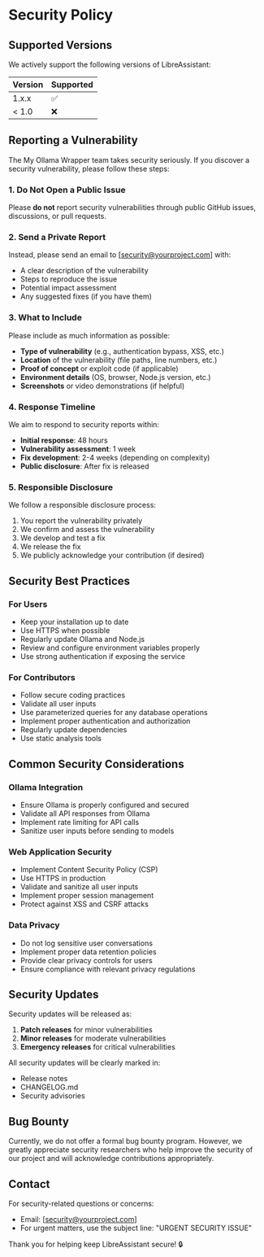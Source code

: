 
# Security Policy

## Supported Versions

We actively support the following versions of LibreAssistant:

| Version | Supported          |
| ------- | ------------------ |
| 1.x.x   | :white_check_mark: |
| < 1.0   | :x:                |

## Reporting a Vulnerability

The My Ollama Wrapper team takes security seriously. If you discover a security vulnerability, please follow these steps:

### 1. Do Not Open a Public Issue

Please **do not** report security vulnerabilities through public GitHub issues, discussions, or pull requests.

### 2. Send a Private Report

Instead, please send an email to [security@yourproject.com] with:

- A clear description of the vulnerability
- Steps to reproduce the issue
- Potential impact assessment
- Any suggested fixes (if you have them)

### 3. What to Include

Please include as much information as possible:

- **Type of vulnerability** (e.g., authentication bypass, XSS, etc.)
- **Location** of the vulnerability (file paths, line numbers, etc.)
- **Proof of concept** or exploit code (if applicable)
- **Environment details** (OS, browser, Node.js version, etc.)
- **Screenshots** or video demonstrations (if helpful)

### 4. Response Timeline

We aim to respond to security reports within:

- **Initial response**: 48 hours
- **Vulnerability assessment**: 1 week
- **Fix development**: 2-4 weeks (depending on complexity)
- **Public disclosure**: After fix is released

### 5. Responsible Disclosure

We follow a responsible disclosure process:

1. You report the vulnerability privately
2. We confirm and assess the vulnerability
3. We develop and test a fix
4. We release the fix
5. We publicly acknowledge your contribution (if desired)

## Security Best Practices

### For Users

- Keep your installation up to date
- Use HTTPS when possible
- Regularly update Ollama and Node.js
- Review and configure environment variables properly
- Use strong authentication if exposing the service

### For Contributors

- Follow secure coding practices
- Validate all user inputs
- Use parameterized queries for any database operations
- Implement proper authentication and authorization
- Regularly update dependencies
- Use static analysis tools

## Common Security Considerations

### Ollama Integration

- Ensure Ollama is properly configured and secured
- Validate all API responses from Ollama
- Implement rate limiting for API calls
- Sanitize user inputs before sending to models

### Web Application Security

- Implement Content Security Policy (CSP)
- Use HTTPS in production
- Validate and sanitize all user inputs
- Implement proper session management
- Protect against XSS and CSRF attacks

### Data Privacy

- Do not log sensitive user conversations
- Implement proper data retention policies
- Provide clear privacy controls for users
- Ensure compliance with relevant privacy regulations

## Security Updates

Security updates will be released as:

1. **Patch releases** for minor vulnerabilities
2. **Minor releases** for moderate vulnerabilities
3. **Emergency releases** for critical vulnerabilities

All security updates will be clearly marked in:
- Release notes
- CHANGELOG.md
- Security advisories

## Bug Bounty

Currently, we do not offer a formal bug bounty program. However, we greatly appreciate security researchers who help improve the security of our project and will acknowledge contributions appropriately.

## Contact

For security-related questions or concerns:
- Email: [security@yourproject.com]
- For urgent matters, use the subject line: "URGENT SECURITY ISSUE"

Thank you for helping keep LibreAssistant secure! 🔒